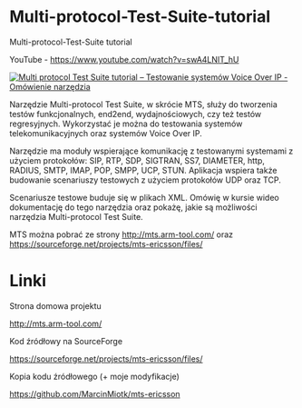 # Multi-protocol-Test-Suite-tutorial
Multi-protocol-Test-Suite tutorial

YouTube - https://www.youtube.com/watch?v=swA4LNIT_hU

[![Multi protocol Test Suite tutorial – Testowanie systemów Voice Over IP - Omówienie narzędzia](http://img.youtube.com/vi/swA4LNIT_hU/0.jpg)](https://www.youtube.com/watch?v=swA4LNIT_hU)


Narzędzie Multi-protocol Test Suite, w skrócie MTS, służy do tworzenia testów funkcjonalnych, end2end, wydajnościowych, czy też testów regresyjnych. Wykorzystać je można do testowania systemów telekomunikacyjnych oraz systemów Voice Over IP. 

Narzędzie ma moduły wspierające komunikację z testowanymi systemami z użyciem protokołów: SIP, RTP, SDP, SIGTRAN, SS7, DIAMETER, http, RADIUS, SMTP, IMAP, POP, SMPP, UCP, STUN. Aplikacja wspiera także budowanie scenariuszy testowych z użyciem protokołów UDP oraz TCP. 

Scenariusze testowe buduje się w plikach XML. Omówię w kursie wideo dokumentację do tego narzędzia oraz pokażę, jakie są możliwości narzędzia Multi-protocol Test Suite.

MTS można pobrać ze strony http://mts.arm-tool.com/ oraz https://sourceforge.net/projects/mts-ericsson/files/ 

# Linki

Strona domowa projektu

http://mts.arm-tool.com/

Kod źródłowy na SourceForge

https://sourceforge.net/projects/mts-ericsson/files/

Kopia kodu źródłowego (+ moje modyfikacje)

https://github.com/MarcinMiotk/mts-ericsson

